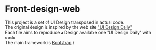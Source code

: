 # Front-design-web
This project is a set of UI Design transposed in actual code.\
The original design is inspired by the web site ["UI Design Daily"](https://uidesigndaily.com/ ) \
Each file aims to reproduce a Design available one "UI Design Daily" with code. \
The main framework is [Bootstrap](https://getbootstrap.com/) \
